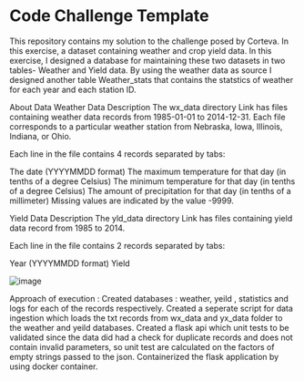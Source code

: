 # Code Challenge Template
This repository contains my solution to the challenge posed by Corteva. In this exercise, a dataset containing weather and crop yield data. In this exercise, I designed a database for maintaining these two datasets in two tables- Weather and Yield data. By using the weather data as source I designed another table Weather_stats that contains the statstics of weather for each year and each station ID.

About Data
Weather Data Description
The wx_data directory Link has files containing weather data records from 1985-01-01 to 2014-12-31. Each file corresponds to a particular weather station from Nebraska, Iowa, Illinois, Indiana, or Ohio.

Each line in the file contains 4 records separated by tabs:

The date (YYYYMMDD format)
The maximum temperature for that day (in tenths of a degree Celsius)
The minimum temperature for that day (in tenths of a degree Celsius)
The amount of precipitation for that day (in tenths of a millimeter)
Missing values are indicated by the value -9999.

Yield Data Description
The yld_data directory Link has files containing yield data record from 1985 to 2014.

Each line in the file contains 2 records separated by tabs:

Year (YYYYMMDD format)
Yield

![image](https://user-images.githubusercontent.com/78924701/229616490-b70bd546-5177-41ac-931a-aa668e3d9eb5.png)


Approach of execution : 
Created databases : weather, yeild , statistics and logs for each of the records respectively.
Created a seperate script for data ingestion which loads the txt records from wx_data and yx_data folder to the weather and yeild databases.
Created a flask api which unit tests to be validated since the data did had a check for duplicate records and does not contain invalid parameters, so unit test are calculated on the factors of empty strings passed to the json.
Containerized the flask application by using docker container.

